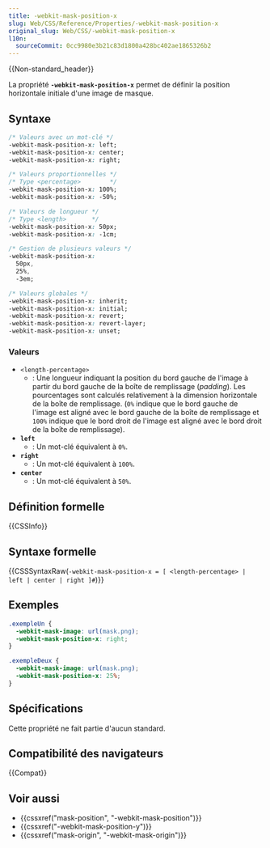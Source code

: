 ```yaml
---
title: -webkit-mask-position-x
slug: Web/CSS/Reference/Properties/-webkit-mask-position-x
original_slug: Web/CSS/-webkit-mask-position-x
l10n:
  sourceCommit: 0cc9980e3b21c83d1800a428bc402ae1865326b2
---
```


{{Non-standard_header}}

La propriété **`-webkit-mask-position-x`** permet de définir la position horizontale initiale d'une image de masque.

## Syntaxe

```css
/* Valeurs avec un mot-clé */
-webkit-mask-position-x: left;
-webkit-mask-position-x: center;
-webkit-mask-position-x: right;

/* Valeurs proportionnelles */
/* Type <percentage>        */
-webkit-mask-position-x: 100%;
-webkit-mask-position-x: -50%;

/* Valeurs de longueur */
/* Type <length>       */
-webkit-mask-position-x: 50px;
-webkit-mask-position-x: -1cm;

/* Gestion de plusieurs valeurs */
-webkit-mask-position-x:
  50px,
  25%,
  -3em;

/* Valeurs globales */
-webkit-mask-position-x: inherit;
-webkit-mask-position-x: initial;
-webkit-mask-position-x: revert;
-webkit-mask-position-x: revert-layer;
-webkit-mask-position-x: unset;
```

### Valeurs

- `<length-percentage>`
  - : Une longueur indiquant la position du bord gauche de l'image à partir du bord gauche de la boîte de remplissage (_padding_). Les pourcentages sont calculés relativement à la dimension horizontale de la boîte de remplissage. (`0%` indique que le bord gauche de l'image est aligné avec le bord gauche de la boîte de remplissage et `100%` indique que le bord droit de l'image est aligné avec le bord droit de la boîte de remplissage).
- **`left`**
  - : Un mot-clé équivalent à `0%`.
- **`right`**
  - : Un mot-clé équivalent à `100%`.
- **`center`**
  - : Un mot-clé équivalent à `50%`.

## Définition formelle

{{CSSInfo}}

## Syntaxe formelle

{{CSSSyntaxRaw(`-webkit-mask-position-x = [ <length-percentage> | left | center | right ]#`)}}

## Exemples

```css
.exempleUn {
  -webkit-mask-image: url(mask.png);
  -webkit-mask-position-x: right;
}

.exempleDeux {
  -webkit-mask-image: url(mask.png);
  -webkit-mask-position-x: 25%;
}
```

## Spécifications

Cette propriété ne fait partie d'aucun standard.

## Compatibilité des navigateurs

{{Compat}}

## Voir aussi

- {{cssxref("mask-position", "-webkit-mask-position")}}
- {{cssxref("-webkit-mask-position-y")}}
- {{cssxref("mask-origin", "-webkit-mask-origin")}}
